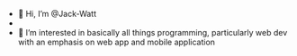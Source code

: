 - 👋 Hi, I’m @Jack-Watt
- 
- 👀 I’m interested in basically all things programming, particularly web dev with an emphasis on web app and mobile application

